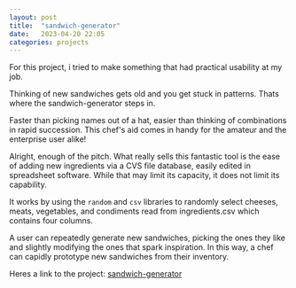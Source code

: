 ```yaml
---
layout: post
title:  "sandwich-generator"
date:   2023-04-20 22:05
categories: projects
---
```


For this project, i tried to make something that had practical usability at my job. 

Thinking of new sandwiches gets old and you get stuck in patterns. Thats where the sandwich-generator steps in.

Faster than picking names out of a hat, easier than thinking of combinations in rapid succession. This chef's aid comes in handy for the amateur and the enterprise user alike!

Alright, enough of the pitch. What really sells this fantastic tool is the ease of adding new ingredients via a CVS file database, easily edited in spreadsheet software. While that may limit its capacity, it does not limit its capability.

It works by using the ```random``` and  ```csv``` libraries to randomly select cheeses, meats, vegetables, and condiments read from ingredients.csv which contains four columns.

A user can repeatedly generate new sandwiches, picking the ones they like and slightly modifying the ones that spark inspiration. In this way, a chef can capidly prototype new sandwiches from their inventory.

Heres a link to the project: [sandwich-generator](https://github.com/psibir/sandwich-generator)
